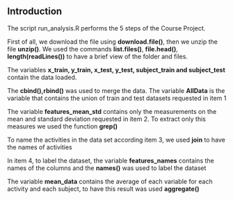 ## Introduction

The script run_analysis.R performs the 5 steps of the Course Project. 

First of all, we download the file using **download.file()**, then we unzip the file **unzip()**. We used the commands **list.files()**, **file.head()**, **length(readLines())** to have a brief view of the folder and files.

The variables **x_train, y_train, x_test, y_test, subject_train and subject_test** contain the data loaded.

The **cbind(),rbind()** was used to merge the data. The variable **AllData** is the variable that contains the union of train and test datasets requested in item 1

The variable **features_mean_std** contains only the measurements on the mean and standard deviation requested in item 2. To extract only this measures we used the function **grep()**

To name the activities in the data set according item 3, we used **join** to have the names of activities

In item 4, to label the dataset, the variable **features_names** contains the names of the columns and the **names()** was used to label the dataset

The variable **mean_data** contains the average of each variable for each activity and each subject, to have this result was used **aggregate()**




